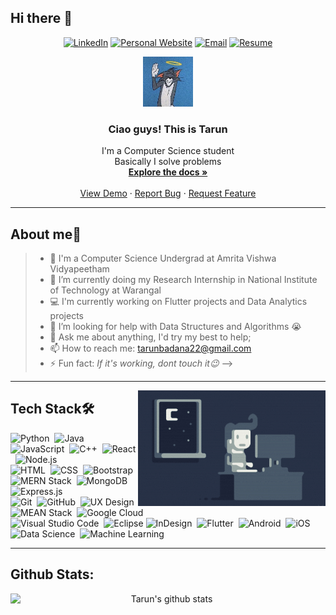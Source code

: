 ## Hi there 👋

<div align="center">

[![LinkedIn][linkedin-shield]][linkedin-url]
[![Personal Website][website-shield]][website-url]
[![Email][email-shield]][email-url]
[![Resume][resume-shield]][resume-url]
</div>


<div align="center">
  <a href="">
    <img src="iT0sWSyR_400x400.jpg" alt="Logo" width="80" height="80">
  </a>

  <h3 align="center">Ciao guys! This is Tarun</h3>

  <p align="center">
    I'm a Computer Science student<br>
    Basically I solve problems
    <br />
    <a href="https://github.com/othneildrew/Best-README-Template"><strong>Explore the docs »</strong></a>
    <br />
    <br />
    <a href="https://github.com/othneildrew/Best-README-Template">View Demo</a>
    ·
    <a href="https://github.com/othneildrew/Best-README-Template/issues/new?labels=bug&template=bug-report---.md">Report Bug</a>
    ·
    <a href="https://github.com/othneildrew/Best-README-Template/issues/new?labels=enhancement&template=feature-request---.md">Request Feature</a>
  </p>
</div>

<hr>

<h2>About me👨</h2>


>- 🔭  I'm a Computer Science Undergrad at Amrita Vishwa Vidyapeetham
>- 🌱 I’m currently doing my Research Internship in National Institute of Technology at Warangal
>- 💻 I'm currently working on Flutter projects and Data Analytics projects
>- 🤔 I’m looking for help with Data Structures and Algorithms 😭
>- 💬 Ask me about anything, I'd try my best to help;
>- 📫 How to reach me: tarunbadana22@gmail.com
>- ⚡ Fun fact: *If it's working, dont touch it😉*
-->
<hr>

<img alt="Night Coding" src="https://raw.githubusercontent.com/AVS1508/AVS1508/master/assets/Night-Coding.gif" align="right"/>

<h2>Tech Stack🛠</h2>

![Python](https://img.shields.io/badge/-Python-333333?style=flat&logo=python)&nbsp;
![Java](https://img.shields.io/badge/-Java-333333?style=flat&logo=Java&logoColor=FFA518)&nbsp;
![JavaScript](https://img.shields.io/badge/-JavaScript-333333?style=flat&logo=javascript)&nbsp;
![C++](https://img.shields.io/badge/-C++-333333?style=flat&logo=C%2B%2B&logoColor=00599C)&nbsp;
![React](https://img.shields.io/badge/-React-333333?style=flat&logo=react)&nbsp;
![Node.js](https://img.shields.io/badge/-Node.js-333333?style=flat&logo=node.js)&nbsp;\
![HTML](https://img.shields.io/badge/-HTML-333333?style=flat&logo=HTML5)&nbsp;
![CSS](https://img.shields.io/badge/-CSS-333333?style=flat&logo=CSS3&logoColor=1572B6)&nbsp;
![Bootstrap](https://img.shields.io/badge/-Bootstrap-333333?style=flat&logo=bootstrap&logoColor=563D7C)
![MERN Stack](https://img.shields.io/badge/-MERN%20Stack-333333?style=flat&logo=mongodb&logoColor=47A248)&nbsp;
![MongoDB](https://img.shields.io/badge/-MongoDB-333333?style=flat&logo=mongodb&logoColor=47A248)&nbsp;
![Express.js](https://img.shields.io/badge/-Express.js-333333?style=flat&logo=express&logoColor=white)&nbsp;\
![Git](https://img.shields.io/badge/-Git-333333?style=flat&logo=git)&nbsp;
![GitHub](https://img.shields.io/badge/-GitHub-333333?style=flat&logo=github)&nbsp;
![UX Design](https://img.shields.io/badge/-UX%20Design-333333?style=flat&logo=adobe-xd&logoColor=FF61F6)&nbsp;
![MEAN Stack](https://img.shields.io/badge/-MEAN%20Stack-333333?style=flat&logo=mean)&nbsp;
![Google Cloud](https://img.shields.io/badge/-Google%20Cloud-333333?style=flat&logo=google-cloud&logoColor=4285F4)\
![Visual Studio Code](https://img.shields.io/badge/-Visual%20Studio%20Code-333333?style=flat&logo=visual-studio-code&logoColor=007ACC)&nbsp;
![Eclipse](https://img.shields.io/badge/-Eclipse-333333?style=flat&logo=eclipse-ide&logoColor=2C2255)
![InDesign](https://img.shields.io/badge/-InDesign-333333?style=flat&logo=adobe-indesign)&nbsp;
![Flutter](https://img.shields.io/badge/-Flutter-333333?style=flat&logo=flutter&logoColor=02569B)&nbsp;
![Android](https://img.shields.io/badge/-Android-333333?style=flat&logo=android&logoColor=3DDC84)&nbsp;
![iOS](https://img.shields.io/badge/-iOS-333333?style=flat&logo=apple&logoColor=white)&nbsp;
![Data Science](https://img.shields.io/badge/-Data%20Science-333333?style=flat&logo=databricks&logoColor=E34A86)&nbsp;
![Machine Learning](https://img.shields.io/badge/-Machine%20Learning-333333?style=flat&logo=tensorflow&logoColor=FF6F00)

<hr>
<h2>Github Stats:</h2>

<p align="center">
  <a href="https://github.com/tarunbad?tab=repositories">
    <img width="500" height="auto" align="left" alt="Tarun's github stats" 
         src="https://github-readme-stats.vercel.app/api?username=tarunbad&show_icons=true&theme=algolia&count_private=true" />
</p>




[linkedin-shield]: https://img.shields.io/badge/-LinkedIn-black.svg?style=for-the-badge&logo=linkedin&colorB=555
[linkedin-url]: https://www.linkedin.com/in/tarun-badana-60942923a/
[website-shield]: https://img.shields.io/badge/Website-000000?style=for-the-badge&logo=About.me&logoColor=white
[website-url]: https://tarunbad.netlify.app

[email-shield]: https://img.shields.io/badge/Email-D14836?style=for-the-badge&logo=gmail&logoColor=white
[email-url]: mailto:your.tarunbadana22@gmail.com
[resume-shield]: https://img.shields.io/badge/Resume-4285F4?style=for-the-badge&logo=google-drive&logoColor=white
[resume-url]: https://drive.google.com/file/d/1hN8wdRYTZrsgfYX-OCuOY_LBpVvGdZA3/view?usp=share_link
